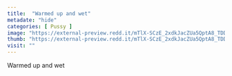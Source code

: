 ```yaml
---
title:  "Warmed up and wet"
metadate: "hide"
categories: [ Pussy ]
image: "https://external-preview.redd.it/mTlX-SCzE_2xdkJacZUa5QptA8_TDDRQbSXBtBCacZQ.jpg?auto=webp&s=45603b28a7236505bf20a26b494eaa29cd0bfea9"
thumb: "https://external-preview.redd.it/mTlX-SCzE_2xdkJacZUa5QptA8_TDDRQbSXBtBCacZQ.jpg?width=960&crop=smart&auto=webp&s=9907a64b6761b908b070ca10bd4053d83379c13a"
visit: ""
---
```

Warmed up and wet
